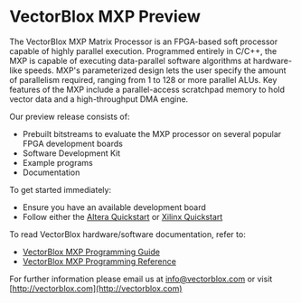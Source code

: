 VectorBlox MXP Preview
======================

The VectorBlox MXP Matrix Processor is an FPGA-based soft processor capable of highly parallel execution. Programmed entirely in C/C++, the MXP is capable of executing data-parallel software algorithms at hardware-like speeds. MXP's parameterized design lets the user specify the amount of parallelism required, ranging from 1 to 128 or more parallel ALUs. Key features of the MXP include a parallel-access scratchpad memory to hold vector data and a high-throughput DMA engine. 

Our preview release consists of: 

- Prebuilt bitstreams to evaluate the MXP processor on several popular FPGA development boards 
- Software Development Kit 
- Example programs
- Documentation

<!--
- Prebuilt bitstream for several popular [Altera](altera_boards.md) and [Xilinx](xilinx_boards.md) development boards 
-->  

To get started immediately:

- Ensure you have an available development board
- Follow either the [Altera Quickstart](http://vectorblox.github.io/test/mxp_nios_preview.html) or [Xilinx Quickstart](http://vectorblox.github.io/test/mxp_microblaze_preview.html)

To read VectorBlox hardware/software documentation, refer to:

- [VectorBlox MXP Programming Guide](http://vectorblox.github.io/test/mxp_programming_guide_gh.html) 
- [VectorBlox MXP Programming Reference](http://vectorblox.github.io/test/mxp_programming_reference_gh.html)

<!--
Doxygen generated for this release can be found [here](http://vectorblox.github.io/test/doxygen/index.html)

For support please email us at [support@vectorblox.com](support@vectorblox.com)
-->

For further information please email us at [info@vectorblox.com](mailto:info@vectorblox.com) or visit [http://vectorblox.com](http://vectorblox.com)  



